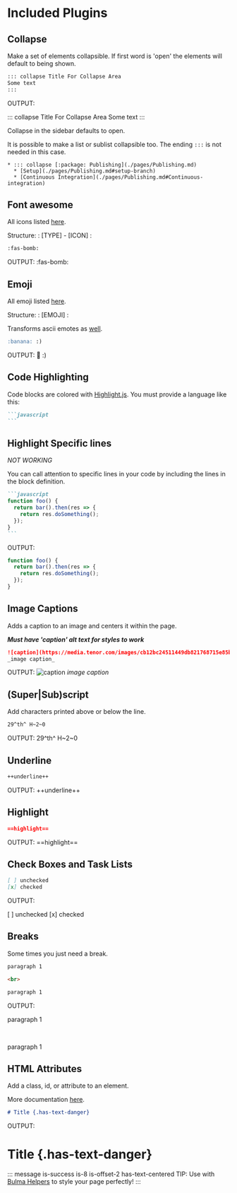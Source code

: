 # Included Plugins

## Collapse

Make a set of elements collapsible. If first word is 'open' the elements will default to being shown.

```markdown
::: collapse Title For Collapse Area
Some text
:::
```

OUTPUT:

::: collapse Title For Collapse Area
Some text
:::

Collapse in the sidebar defaults to open.

It is possible to make a list or sublist collapsible too. The ending `:::` is not needed in this case.

```
* ::: collapse [:package: Publishing](./pages/Publishing.md)
  * [Setup](./pages/Publishing.md#setup-branch)
  * [Continuous Integration](./pages/Publishing.md#Continuous-integration)
```

## Font awesome

All icons listed [here](https://fontawesome.com/icons/bomb?style=solid).

Structure: : [TYPE] - [ICON] :

```markdown
:fas-bomb:
```

OUTPUT:
:fas-bomb:

## Emoji

All emoji listed [here](https://github.com/markdown-it/markdown-it-emoji/blob/master/lib/data/full.json).

Structure: : [EMOJI] :

Transforms ascii emotes as [well](https://github.com/markdown-it/markdown-it-emoji/blob/master/lib/data/shortcuts.js).

```markdown
:banana: :)
```

OUTPUT:
:banana: :)

## Code Highlighting

Code blocks are colored with [Highlight.js](https://github.com/isagalaev/highlight.js). You must provide a language like this:

````markdown
```javascript
```
````

## Highlight Specific lines

_NOT WORKING_

You can call attention to specific lines in your code by including the lines in the block definition.

````markdown
```javascript
function foo() {
  return bar().then(res => {
    return res.doSomething();
  });
}
```
````

OUTPUT:

```javascript
function foo() {
  return bar().then(res => {
    return res.doSomething();
  });
}
```

## Image Captions

Adds a caption to an image and centers it within the page.

**_Must have 'caption' alt text for styles to work_**

```markdown
![caption](https://media.tenor.com/images/cb12bc24511449db821768715e85b0d9/tenor.gif)
_image caption_
```

OUTPUT:
![caption](https://media.tenor.com/images/cb12bc24511449db821768715e85b0d9/tenor.gif)
_image caption_

## (Super|Sub)script

Add characters printed above or below the line.

```markdown
29^th^ H~2~0
```

OUTPUT: 29^th^ H~2~0

## Underline

```markdown
++underline++
```

OUTPUT: ++underline++

## Highlight

```markdown
==highlight==
```

OUTPUT: ==highlight==

## Check Boxes and Task Lists

```markdown
[ ] unchecked
[x] checked
```

OUTPUT:

[ ] unchecked
[x] checked

## Breaks

Some times you just need a break.

```markdown
paragraph 1

<br>

paragraph 1
```

OUTPUT:

paragraph 1

<br>

paragraph 1

## HTML Attributes

Add a class, id, or attribute to an element.

More documentation [here](https://www.npmjs.com/package/markdown-it-attrs).

```markdown
# Title {.has-text-danger}
```

OUTPUT:

# Title {.has-text-danger}

::: message is-success is-8 is-offset-2 has-text-centered
TIP: Use with [Bulma Helpers](./BulmaPlugins.md#useful-helpers) to style your page perfectly!
:::

